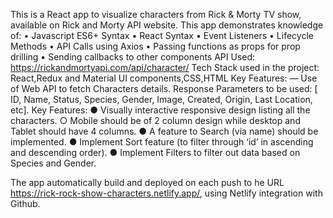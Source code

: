 This is a React app to visualize characters from Rick & Morty TV show, available on Rick and Morty API website.
This app demonstrates knowledge of:
•	Javascript ES6+ Syntax
•	React Syntax
•	Event Listeners
•	Lifecycle Methods
•	API Calls using Axios
•	Passing functions as props for prop drilling
•	Sending callbacks to other components
API Used: https://rickandmortyapi.com/api/character/ 
Tech Stack used in the project: React,Redux and Material UI components,CSS,HTML
Key Features:
— Use of Web API to fetch Characters details.
Response Parameters to be used:
[ ID, Name, Status, Species, Gender, Image, Created, Origin, Last Location, etc].
Key Features:
●	Visually interactive responsive design listing all the characters.
○	Mobile should be of 2 column design while desktop and Tablet should have 4 columns.
●	A feature to Search (via name) should be implemented.
●	Implement Sort feature (to filter through ‘id’ in ascending and descending order).
●	Implement Filters to filter out data based on Species and Gender.

The app automatically build and deployed on each push to he URL https://rick-rock-show-characters.netlify.app/, using Netlify integration with Github.
